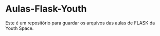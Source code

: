 # Aulas-Flask-Youth
Este é um repositório para guardar os arquivos das aulas de FLASK da Youth Space.
